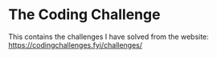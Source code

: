 # The Coding Challenge

This contains the challenges I have solved from the website: https://codingchallenges.fyi/challenges/

